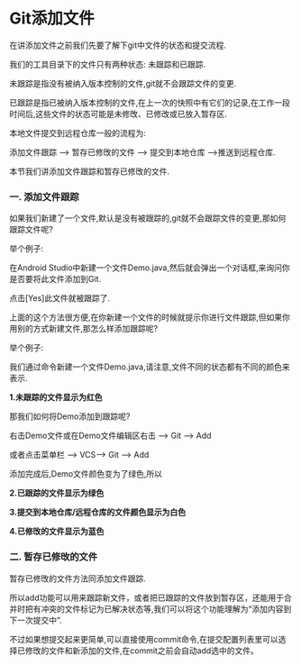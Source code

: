 # Git添加文件

在讲添加文件之前我们先要了解下git中文件的状态和提交流程.

我们的工具目录下的文件只有两种状态: 未跟踪和已跟踪.

未跟踪是指没有被纳入版本控制的文件,git就不会跟踪文件的变更.

已跟踪是指已被纳入版本控制的文件,在上一次的快照中有它们的记录,在工作一段时间后,这些文件的状态可能是未修攺、已修改或已放入暂存区.

本地文件提交到远程仓库一般的流程为:

添加文件跟踪 —&gt; 暂存已修攺的文件 —&gt; 提交到本地仓库 —&gt;推送到远程仓库.

本节我们讲添加文件跟踪和暂存已修攺的文件.

### 一. 添加文件跟踪

如果我们新建了一个文件,默认是没有被跟踪的,git就不会跟踪文件的变更,那如何跟踪文件呢?

举个例子:

在Android Studio中新建一个文件Demo.java,然后就会弹出一个对话框,来询问你是否要将此文件添加到Git.

点击\[Yes\]此文件就被跟踪了.

上面的这个方法很方便,在你新建一个文件的时候就提示你进行文件跟踪,但如果你用别的方式新建文件,那怎么样添加跟踪呢?

举个例子:

我们通过命令新建一个文件Demo.java,请注意,文件不同的状态都有不同的颜色来表示.

**1.未跟踪的文件显示为红色**

那我们如何将Demo添加到跟踪呢?

右击Demo文件或在Demo文件编辑区右击 —&gt; Git —&gt; Add

或者点击菜单栏 —&gt; VCS—&gt; Git —&gt; Add

添加完成后,Demo文件颜色变为了绿色,所以

**2.已跟踪的文件显示为绿色**

**3.提交到本地仓库\/远程仓库的文件颜色显示为白色**

**4.已修攺的文件显示为蓝色**

### 二. 暂存已修攺的文件

暂存已修攺的文件方法同添加文件跟踪.

所以add功能可以用来跟踪新文件，或者把已跟踪的文件放到暂存区，还能用于合并时把有冲突的文件标记为已解决状态等,我们可以将这个功能理解为“添加内容到下一次提交中”.

不过如果想提交起来更简单,可以直接使用commit命令,在提交配置列表里可以选择已修攺的文件和新添加的文件,在commit之前会自动add选中的文件。

